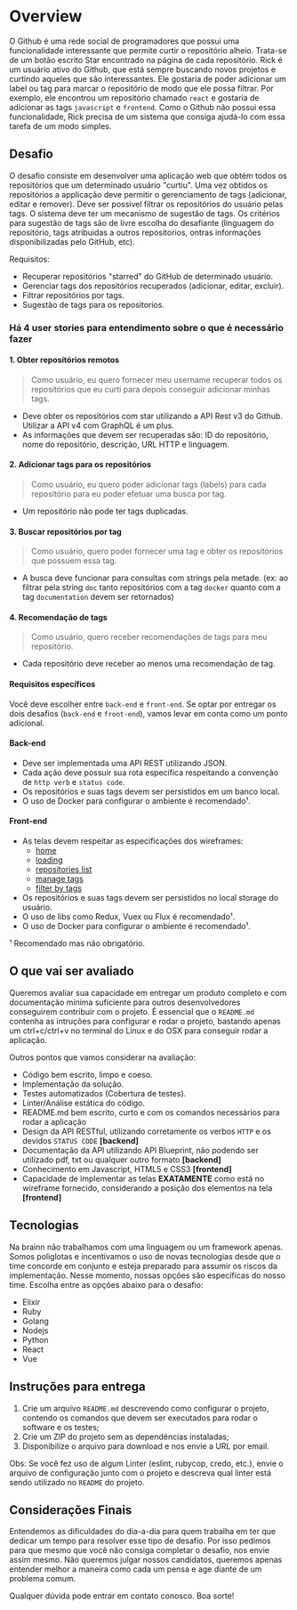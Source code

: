 # Overview

O Github é uma rede social de programadores que possui uma funcionalidade interessante que permite curtir o repositório alheio. Trata-se de um botão escrito Star encontrado na página de cada repositório. Rick é um usuário ativo do Github, que está sempre buscando novos projetos e curtindo aqueles que são interessantes. Ele gostaria de poder adicionar um label ou tag para marcar o repositório de modo que ele possa filtrar. Por exemplo, ele encontrou um repositório chamado `react` e gostaria de adicionar as tags `javascript` e `frontend`. Como o Github não possui essa funcionalidade, Rick precisa de um sistema que consiga ajudá-lo com essa tarefa de um modo simples.

## Desafio

O desafio consiste em desenvolver uma aplicação web que obtém todos os repositórios que um determinado usuário "curtiu". Uma vez obtidos os repositórios a applicação deve permitir o gerenciamento de tags (adicionar, editar e remover). Deve ser possivel filtrar os repositórios do usuário pelas tags. O sistema deve ter um mecanismo de sugestão de tags. Os critérios para sugestão de tags são de livre escolha do desafiante (linguagem do repositório, tags atribuidas a outros repositorios, ontras informações disponibilizadas pelo GitHub, etc).  

Requisitos:  

* Recuperar repositórios "starred" do GitHub de determinado usuário.
* Gerenciar tags dos repositórios recuperados (adicionar, editar, excluir).
* Filtrar repositórios por tags.
* Sugestão de tags para os repositorios.

### Há 4 user stories para entendimento sobre o que é necessário fazer

#### 1. Obter repositórios remotos

> Como usuário, eu quero fornecer meu username recuperar todos os repositórios que eu curti para depois conseguir adicionar minhas tags.

* Deve obter os repositórios com star utilizando a API Rest v3 do Github. Utilizar a API v4 com GraphQL é um plus.
* As informações que devem ser recuperadas são: ID do repositório, nome do repositório, descrição, URL HTTP e linguagem.

#### 2. Adicionar tags para os repositórios

> Como usuário, eu quero poder adicionar tags (labels) para cada repositório para eu poder efetuar uma busca por tag.

* Um repositório não pode ter tags duplicadas.

#### 3. Buscar repositórios por tag

> Como usuário, quero poder fornecer uma tag e obter os repositórios que possuem essa tag.

* A busca deve funcionar para consultas com strings pela metade. (ex: ao filtrar pela string `doc` tanto repositórios com a tag `docker` quanto com a tag `documentation` devem ser retornados)

#### 4. Recomendação de tags

> Como usuário, quero receber recomendações de tags para meu repositório.

* Cada repositório deve receber ao menos uma recomendação de tag.

#### Requisitos específicos

Você deve escolher entre `back-end` e `front-end`. Se optar por entregar os dois desafios (`back-end` e `front-end`), vamos levar em conta como um ponto adicional.

#### Back-end

* Deve ser implementada uma API REST utilizando JSON.
* Cada ação deve possuir sua rota específica respeitando a convenção de `http verb` e `status code`.
* Os repositórios e suas tags devem ser persistidos em um banco local.
* O uso de Docker para configurar o ambiente é recomendado¹.

#### Front-end

* As telas devem respeitar as especificações dos wireframes:
  * [home](https://github.com/Danielwsx64/challenge-development/blob/master/wireframes/01.png)
  * [loading](https://github.com/Danielwsx64/challenge-development/blob/master/wireframes/02.png)
  * [repositories list](https://github.com/Danielwsx64/challenge-development/blob/master/wireframes/03.png)
  * [manage tags](https://github.com/Danielwsx64/challenge-development/blob/master/wireframes/04.png)
  * [filter by tags](https://github.com/Danielwsx64/challenge-development/blob/master/wireframes/05.png)
* Os repositórios e suas tags devem ser persistidos no local storage do usuário.
* O uso de libs como Redux, Vuex ou Flux é recomendado¹.
* O uso de Docker para configurar o ambiente é recomendado¹.

¹ Recomendado mas não obrigatório.

## O que vai ser avaliado

Queremos avaliar sua capacidade em entregar um produto completo e com documentação mínima suficiente para outros desenvolvedores conseguirem contribuir com o projeto. É essencial que o `README.md` contenha as intruções para configurar e rodar o projeto, bastando apenas um ctrl+c/ctrl+v no terminal do Linux e do OSX para conseguir rodar a aplicação.  

Outros pontos que vamos considerar na avaliação:  

* Código bem escrito, limpo e coeso.
* Implementação da solução.
* Testes automatizados (Cobertura de testes).
* Linter/Análise estática do código.
* README.md bem escrito, curto e com os comandos necessários para rodar a aplicação
* Design da API RESTful, utilizando corretamente os verbos `HTTP` e os devidos `STATUS CODE` **[backend]**
* Documentação da API utilizando API Blueprint, não podendo ser utilizado pdf, txt ou qualquer outro formato **[backend]**
* Conhecimento em Javascript, HTML5 e CSS3 **[frontend]**
* Capacidade de implementar as telas **EXATAMENTE** como está no wireframe fornecido, considerando a posição dos elementos na tela **[frontend]**

## Tecnologias

Na brainn não trabalhamos com uma linguagem ou um framework apenas. Somos poliglotas e incentivamos o uso de novas tecnologias desde que o time concorde em conjunto e esteja preparado para assumir os riscos da implementação. Nesse momento, nossas opções são específicas do nosso time. Escolha entre as opções abaixo para o desafio:

* Elixir
* Ruby
* Golang
* Nodejs
* Python
* React
* Vue

## Instruções para entrega

1. Crie um arquivo `README.md` descrevendo como configurar o projeto, contendo os comandos que devem ser executados para rodar o software e os testes;
2. Crie um ZIP do projeto sem as dependências instaladas;
3. Disponibilize o arquivo para download e nos envie a URL por email.

Obs: Se você fez uso de algum Linter (eslint, rubycop, credo, etc.), envie o arquivo de configuração junto com o projeto e descreva qual linter está sendo utilizado no `README` do projeto.

## Considerações Finais

Entendemos as dificuldades do dia-a-dia para quem trabalha em ter que dedicar um tempo para resolver esse tipo de desafio. Por isso pedimos para que mesmo que você não consiga completar o desafio, nos envie assim mesmo. Não queremos julgar nossos candidatos, queremos apenas entender melhor a maneira como cada um pensa e age diante de um problema comum.  

Qualquer dúvida pode entrar em contato conosco. Boa sorte!